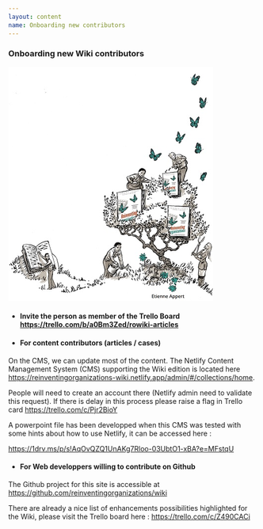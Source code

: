 ```yaml
---
layout: content
name: Onboarding new contributors
---
```

### Onboarding new Wiki contributors

![](/media/tree.jpg)

* #### Invite the person as member of the **Trello** Board <https://trello.com/b/a0Bm3Zed/rowiki-articles>
* #### For content contributors (articles / cases)

On the CMS, we can update most of the content.
The Netlify Content Management System (CMS) supporting the Wiki edition is located here <https://reinventingorganizations-wiki.netlify.app/admin/#/collections/home>.

People will need to create an account there (Netlify admin need to validate this request). If there is delay in this process please raise a flag in Trello card <https://trello.com/c/Pjr2BioY>

A powerpoint file has been developped when this CMS was tested with some hints about how to use Netlify, it can be accessed here :

<https://1drv.ms/p/s!AqOvQZQ1UnAKg7Rloo-03UbtO1-xBA?e=MFstqU>

* #### For Web developpers willing to contribute on Github

The Github project for this site is accessible at https://github.com/reinventingorganizations/wiki

There are already a nice list of enhancements possibilities highlighted for the Wiki, please visit the Trello board here : <https://trello.com/c/Z490CACi>